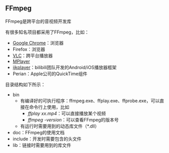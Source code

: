 ## FFmpeg

FFmpeg是跨平台的音视频开发库

有很多知名项目都采用了FFmpeg，比如：

- [Google Chrome](https://www.chromium.org/audio-video)：浏览器
- Firefox：浏览器
- [VLC](https://www.videolan.org/)：跨平台播放器
- [MPlayer](http://www.mplayerhq.hu/)
- [ijkplayer](https://github.com/bilibili/ijkplayer)：bilibili团队开发的Android/iOS播放器框架
- Perian：Apple公司的QuickTime组件

目录结构如下所示：

- bin
  - 有编译好的可执行程序：ffmpeg.exe、ffplay.exe、ffprobe.exe，可以直接在命令行上使用，比如
    - *ffplay xx.mp4*：可以直接播放某个视频
    - *ffmpeg -version*：可以查看FFmpeg的版本号
  - 有运行时需要用到的动态库文件（*.dll）
- doc：FFmpeg的使用文档
- include：开发时需要包含的头文件
- lib：链接时需要用到的库文件